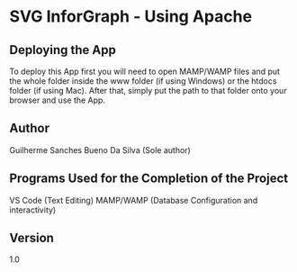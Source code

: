 # SVG InforGraph - Using Apache

## Deploying the App

To deploy this App first you will need to open MAMP/WAMP files and put the whole folder inside the www folder (if using Windows) or the htdocs folder (if using Mac).
After that, simply put the path to that folder onto your browser and use the App.

## Author
Guilherme Sanches Bueno Da Silva (Sole author)

## Programs Used for the Completion of the Project
VS Code (Text Editing)
MAMP/WAMP (Database Configuration and interactivity)

## Version
1.0
